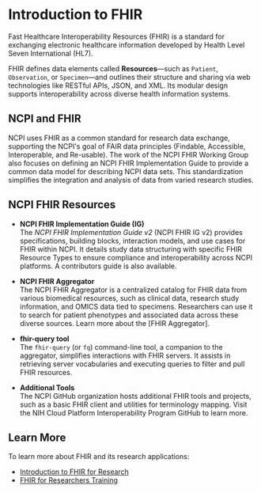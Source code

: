 # Introduction to FHIR

Fast Healthcare Interoperability Resources (FHIR) is a standard for exchanging electronic healthcare information developed by Health Level Seven International (HL7).

FHIR defines data elements called **Resources**—such as `Patient`, `Observation`, or `Specimen`—and outlines their structure and sharing via web technologies like RESTful APIs, JSON, and XML. Its modular design supports interoperability across diverse health information systems.

## NCPI and FHIR

NCPI uses FHIR as a common standard for research data exchange, supporting the NCPI's goal of FAIR data principles (Findable, Accessible, Interoperable, and Re-usable). The work of the NCPI FHIR Working Group also focuses on defining an NCPI FHIR Implementation Guide to provide a common data model for describing NCPI data sets. This standardization simplifies the integration and analysis of data from varied research studies.

## NCPI FHIR Resources

- **NCPI FHIR Implementation Guide (IG)**  
  The *NCPI FHIR Implementation Guide v2* (NCPI FHIR IG v2) provides specifications, building blocks, interaction models, and use cases for FHIR within NCPI. It details study data structuring with specific FHIR Resource Types to ensure compliance and interoperability across NCPI platforms. A contributors guide is also available.

- **NCPI FHIR Aggregator**  
  The NCPI FHIR Aggregator is a centralized catalog for FHIR data from various biomedical resources, such as clinical data, research study information, and OMICS data tied to specimens. Researchers can use it to search for patient phenotypes and associated data across these diverse sources. Learn more about the [FHIR Aggregator].

- **fhir-query tool**  
  The `fhir-query` (or `fq`) command-line tool, a companion to the aggregator, simplifies interactions with FHIR servers. It assists in retrieving server vocabularies and executing queries to filter and pull FHIR resources.

- **Additional Tools**  
  The NCPI GitHub organization hosts additional FHIR tools and projects, such as a basic FHIR client and utilities for terminology mapping. Visit the NIH Cloud Platform Interoperability Program GitHub to learn more.

## Learn More

To learn more about FHIR and its research applications:

- [Introduction to FHIR for Research](https://datascience.nih.gov/fhir-initiatives/introduction-to-fhir-for-research)
- [FHIR for Researchers Training](https://datascience.nih.gov/fhir-initiatives/researchers-training)

